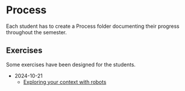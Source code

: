 # Process
Each student has to create a Process folder documenting their progress throughout the semester.

## Exercises
Some exercises have been designed for the students.

- 2024-10-21
	- [Exploring your context with robots](2024-10-21/context.md)

